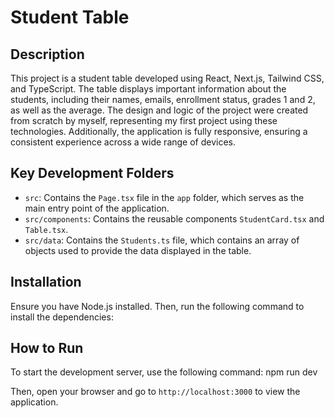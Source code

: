 # Student Table

## Description

This project is a student table developed using React, Next.js, Tailwind CSS, and TypeScript. The table displays important information about the students, including their names, emails, enrollment status, grades 1 and 2, as well as the average. The design and logic of the project were created from scratch by myself, representing my first project using these technologies. Additionally, the application is fully responsive, ensuring a consistent experience across a wide range of devices.

## Key Development Folders

- `src`: Contains the `Page.tsx` file in the `app` folder, which serves as the main entry point of the application.
- `src/components`: Contains the reusable components `StudentCard.tsx` and `Table.tsx`.
- `src/data`: Contains the `Students.ts` file, which contains an array of objects used to provide the data displayed in the table.

## Installation

Ensure you have Node.js installed. Then, run the following command to install the dependencies:

## How to Run

To start the development server, use the following command: npm run dev

Then, open your browser and go to `http://localhost:3000` to view the application.
